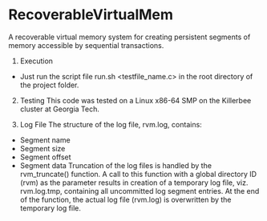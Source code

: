 RecoverableVirtualMem
=====================

A recoverable virtual memory system for creating persistent segments of memory accessible by sequential transactions.

1. Execution
- Just run the script file run.sh <testfile_name.c> in the root directory of the project folder.

2. Testing
This code was tested on a Linux x86-64 SMP on the Killerbee cluster at Georgia Tech.

3. Log File
The structure of the log file, rvm.log, contains:
- Segment name
- Segment size
- Segment offset
- Segment data
Truncation of the log files is handled by the rvm_truncate() function. A call to this function with a global directory ID (rvm) as the parameter results in creation of a temporary log file, viz. rvm.log.tmp, containing all uncommitted log segment entries. At the end of the function, the actual log file (rvm.log) is overwritten by the temporary log file.